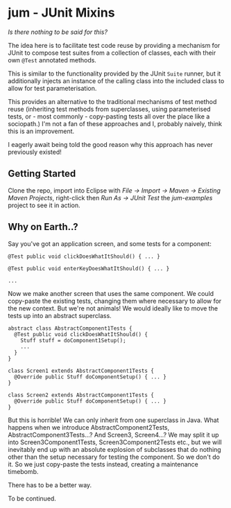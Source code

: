 jum - JUnit Mixins
==================

_Is there nothing to be said for this?_

The idea here is to facilitate test code reuse by providing a mechanism for JUnit to compose test suites from a collection of classes, each with their own `@Test` annotated methods.

This is similar to the functionality provided by the JUnit `Suite` runner, but it additionally injects an instance of the calling class into the included class to allow for test parameterisation.

This provides an alternative to the traditional mechanisms of test method reuse (inheriting test methods from superclasses, using parameterised tests, or - most commonly - copy-pasting tests all over the place like a sociopath.) I'm not a fan of these approaches and I, probably naively, think this is an improvement.

I eagerly await being told the good reason why this approach has never previously existed!

## Getting Started

Clone the repo, import into Eclipse with _File -> Import -> Maven -> Existing Maven Projects_, right-click then _Run As -> JUnit Test_ the _jum-examples_ project to see it in action.

## Why on Earth..?

Say you've got an application screen, and some tests for a component:

```
@Test public void clickDoesWhatItShould() { ... }

@Test public void enterKeyDoesWhatItShould() { ... }

...
```

Now we make another screen that uses the same component. We could copy-paste the existing tests, changing them where necessary to allow for the new context. But we're not animals! We would ideally like to move the tests up into an abstract superclass.

```
abstract class AbstractComponent1Tests {
  @Test public void clickDoesWhatItShould() {
    Stuff stuff = doComponent1Setup();
    ...
  }
}

class Screen1 extends AbstractComponent1Tests {
  @Override public Stuff doComponentSetup() { ... }
}

class Screen2 extends AbstractComponent1Tests {
  @Override public Stuff doComponentSetup() { ... }
}
```

But this is horrible! We can only inherit from one superclass in Java. What happens when we introduce AbstractComponent2Tests, AbstractComponent3Tests...? And Screen3, Screen4...? We may split it up into Screen3Component1Tests, Screen3Component2Tests etc., but we will inevitably end up with an absolute explosion of subclasses that do nothing other than the setup necessary for testing the component. So we don't do it. So we just copy-paste the tests instead, creating a maintenance timebomb.

There has to be a better way.

To be continued.
